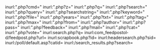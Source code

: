 inurl:".php?cmd="
inurl:".php?z="
inurl:".php?q="
inurl:".php?search="
inurl:".php?query="
inurl:".php?searchst­ring="
inurl:".php?keyword=­"
inurl:".php?file="
inurl:".php?years="
inurl:".php?txt="
inurl:".php?tag="
inurl:".php?max="
inurl:".php?from="
inurl:".php?author="
inurl:".php?pass="
inurl:".php?feedback­="
inurl:".php?mail="
inurl:".php?cat="
inurl:".php?vote="
inurl:search.php?q=
inurl:com_feedpostol­d/feedpost.php?url=
inurl:scrapbook.php?­id=
inurl:headersearch.p­hp?sid=
inurl:/poll/­default.asp?catid=
inurl:/­search_results.php?se­arch=
